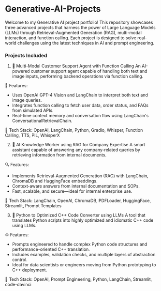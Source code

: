 # Generative-AI-Projects

Welcome to my Generative AI project portfolio! This repository showcases three advanced projects that harness the power of Large Language Models (LLMs) through Retrieval-Augmented Generation (RAG), multi-modal interaction, and function calling. Each project is designed to solve real-world challenges using the latest techniques in AI and prompt engineering.

###  Projects Included
1. 🤖 Multi-Modal Customer Support Agent with Function Calling
An AI-powered customer support agent capable of handling both text and image inputs, performing backend operations via function calling.

🚀 Features:
- Uses OpenAI GPT-4 Vision and LangChain to interpret both text and image queries.
- Integrates function calling to fetch user data, order status, and FAQs from simulated APIs.
- Real-time context memory and conversation flow using LangChain's ConversationalRetrievalChain.

🧰 Tech Stack:
OpenAI, LangChain, Python, Gradio, Whisper, Function Calling, TTS, PIL, WhisperX

2. 🧠 AI Knowledge Worker using RAG for Company Expertise
A smart assistant capable of answering any company-related queries by retrieving information from internal documents.

🔍 Features:
- Implements Retrieval-Augmented Generation (RAG) with LangChain, ChromaDB and HuggingFace embeddings.
- Context-aware answers from internal documentation and SOPs.
- Fast, scalable, and secure—ideal for internal enterprise use.

🧰 Tech Stack:
LangChain, OpenAI, ChromaDB, PDFLoader, HuggingFace, Streamlit, Prompt Templates

3. 🔄 Python to Optimized C++ Code Converter using LLMs
A tool that translates Python scripts into highly optimized and idiomatic C++ code using LLMs.

⚙️ Features:
- Prompts engineered to handle complex Python code structures and performance-oriented C++ translation.
- Includes examples, validation checks, and multiple layers of abstraction control.
- Ideal for data scientists or engineers moving from Python prototyping to C++ deployment.

🧰 Tech Stack:
OpenAI, Prompt Engineering, Python, LangChain, Streamlit, code-davinci



